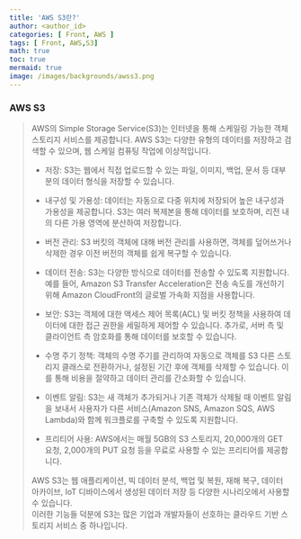 ```yaml
---
title: 'AWS S3란?'
author: <author_id>
categories: [ Front, AWS ]
tags: [ Front, AWS,S3]
math: true
toc: true
mermaid: true
image: /images/backgrounds/awss3.png
---
```



### AWS S3

> AWS의 Simple Storage Service(S3)는 인터넷을 통해 스케일링 가능한 객체 스토리지 서비스를 제공합니다. AWS S3는 다양한 유형의 데이터를 저장하고 검색할 수 있으며, 웹 스케일 컴퓨팅 작업에 이상적입니다.
> 
> - 저장: S3는 웹에서 직접 업로드할 수 있는 파일, 이미지, 백업, 문서 등 대부분의 데이터 형식을 저장할 수 있습니다.
>
> - 내구성 및 가용성: 데이터는 자동으로 다중 위치에 저장되어 높은 내구성과 가용성을 제공합니다. S3는 여러 복제본을 통해 데이터를 보호하며, 리전 내의 다른 가용 영역에 분산하여 저장합니다.
> 
> - 버전 관리: S3 버킷의 객체에 대해 버전 관리를 사용하면, 객체를 덮어쓰거나 삭제한 경우 이전 버전의 객체를 쉽게 복구할 수 있습니다.   
>
> - 데이터 전송: S3는 다양한 방식으로 데이터를 전송할 수 있도록 지원합니다. 예를 들어, Amazon S3 Transfer Acceleration은 전송 속도를 개선하기 위해 Amazon CloudFront의 글로벌 가속화 지점을 사용합니다.   
>
> - 보안: S3는 객체에 대한 액세스 제어 목록(ACL) 및 버킷 정책을 사용하여 데이터에 대한 접근 권한을 세밀하게 제어할 수 있습니다. 추가로, 서버 측 및 클라이언트 측 암호화를 통해 데이터를 보호할 수 있습니다.
> 
> - 수명 주기 정책: 객체의 수명 주기를 관리하여 자동으로 객체를 S3 다른 스토리지 클래스로 전환하거나, 설정된 기간 후에 객체를 삭제할 수 있습니다. 이를 통해 비용을 절약하고 데이터 관리를 간소화할 수 있습니다.
> 
> - 이벤트 알림: S3는 새 객체가 추가되거나 기존 객체가 삭제될 때 이벤트 알림을 보내서 사용자가 다른 서비스(Amazon SNS, Amazon SQS, AWS Lambda)와 함께 워크플로를 구축할 수 있도록 지원합니다.
> 
> - 프리티어 사용: AWS에서는 매월 5GB의 S3 스토리지, 20,000개의 GET 요청, 2,000개의 PUT 요청 등을 무료로 사용할 수 있는 프리티어를 제공합니다.
>
> AWS S3는 웹 애플리케이션, 빅 데이터 분석, 백업 및 복원, 재해 복구, 데이터 아카이브, IoT 디바이스에서 생성된 데이터 저장 등 다양한 시나리오에서 사용할 수 있습니다.  
> 이러한 기능들 덕분에 S3는 많은 기업과 개발자들이 선호하는 클라우드 기반 스토리지 서비스 중 하나입니다.
